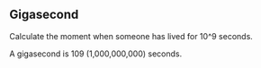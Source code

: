 ## Gigasecond

Calculate the moment when someone has lived for 10^9 seconds.

A gigasecond is 109 (1,000,000,000) seconds.